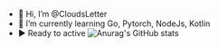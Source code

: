 - 👋 Hi, I’m @CloudsLetter
- 🌱 I’m currently learning Go, Pytorch, NodeJs, Kotlin
- ▶️ Ready to active
![Anurag's GitHub stats](https://github-readme-stats.vercel.app/api?username=CloudsLetter&)
<!---
CloudsLetter/CloudsLetter is a ✨ special ✨ repository because its `README.md` (this file) appears on your GitHub profile.
You can click the Preview link to take a look at your changes.
--->
